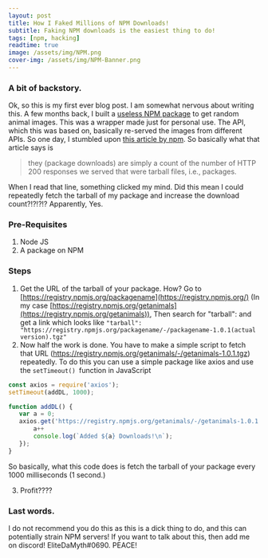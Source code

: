 ```yaml
---
layout: post
title: How I Faked Millions of NPM Downloads!
subtitle: Faking NPM downloads is the easiest thing to do!
tags: [npm, hacking]
readtime: true
image: /assets/img/NPM.png
cover-img: /assets/img/NPM-Banner.png
---
```


### A bit of backstory.
Ok, so this is my first ever blog post. I am somewhat nervous about writing this. A few months back, I built a [useless NPM package](https://www.npmjs.com/package/getanimals) to get random animal images. This was a wrapper made just for personal use. The API, which this was based on, basically re-served the images from different APIs. So one day, I stumbled upon [this article by npm](https://blog.npmjs.org/post/92574016600/numeric-precision-matters-how-npm-download-counts). So basically what that article says is 
> they (package downloads) are simply a count of the number of HTTP 200 responses we served that were tarball files, i.e., packages.

When I read that line, something clicked my mind. Did this mean I could repeatedly fetch the tarball of my package and increase the download count?!?!?!?
Apparently, Yes.
### Pre-Requisites

 1. Node JS
 2. A package on NPM

### Steps
 1. Get the URL of the tarball of your package. How? Go to [https://registry.npmjs.org/packagename](https://registry.npmjs.org/) (In my case [https://registry.npmjs.org/getanimals](https://registry.npmjs.org/getanimals)), 
 Then search for "tarball": and get a link which looks like `"tarball": "https://registry.npmjs.org/packagename/-/packagename-1.0.1(actual version).tgz"`
 2. Now half the work is done. You have to make a simple script to fetch that URL (https://registry.npmjs.org/getanimals/-/getanimals-1.0.1.tgz) repeatedly.
 To do this you can use a simple package like axios and use the `setTimeout() `function in JavaScript
 
 ```javascript
const axios = require('axios');
setTimeout(addDL, 1000);

function addDL() {
    var a = 0;
    axios.get('https://registry.npmjs.org/getanimals/-/getanimals-1.0.1.tgz').then(response => {
        a++
        console.log(`Added ${a} Downloads!\n`);
    });
}
 ```
 
 So basically, what this code does is fetch the tarball of your package every 1000 milliseconds (1 second.)
 
3. Profit????

### Last words.
I do not recommend you do this as this is a dick thing to do, and this can potentially strain NPM servers! If you want to talk about this, then add me on discord! EliteDaMyth#0690.
PEACE!
